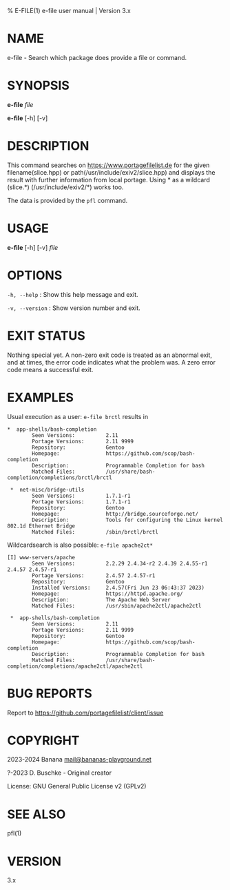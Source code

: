 % E-FILE(1) e-file user manual | Version 3.x

# NAME

e-file - Search which package does provide a file or command.

# SYNOPSIS

**e-file** *file*

**e-file** \[-h\] \[-v\]

# DESCRIPTION

This command searches on https://www.portagefilelist.de for the given
filename(slice.hpp) or path(/usr/include/exiv2/slice.hpp) and displays the
result with further information from local portage. Using * as a wildcard
(slice.\*) (/usr/include/exiv2/\*) works too.

The data is provided by the `pfl` command.

# USAGE

**e-file** \[-h\] \[-v\] *file*

# OPTIONS

`-h, --help`
:   Show this help message and exit.

`-v, --version`
:   Show version number and exit.

# EXIT STATUS

Nothing special yet.
A non-zero exit code is treated as an abnormal exit, and at times,
the error code indicates what the problem was.
A zero error code means a successful exit.

# EXAMPLES

Usual execution as a user: `e-file brctl` results in

```
*  app-shells/bash-completion
        Seen Versions:          2.11
        Portage Versions:       2.11 9999
        Repository:             Gentoo
        Homepage:               https://github.com/scop/bash-completion
        Description:            Programmable Completion for bash
        Matched Files:          /usr/share/bash-completion/completions/brctl/brctl

 *  net-misc/bridge-utils
        Seen Versions:          1.7.1-r1
        Portage Versions:       1.7.1-r1
        Repository:             Gentoo
        Homepage:               http://bridge.sourceforge.net/
        Description:            Tools for configuring the Linux kernel 802.1d Ethernet Bridge
        Matched Files:          /sbin/brctl/brctl
```

Wildcardsearch is also possible: `e-file apache2ct*`

```
[I] www-servers/apache
        Seen Versions:          2.2.29 2.4.34-r2 2.4.39 2.4.55-r1 2.4.57 2.4.57-r1
        Portage Versions:       2.4.57 2.4.57-r1
        Repository:             Gentoo
        Installed Versions:     2.4.57(Fri Jun 23 06:43:37 2023)
        Homepage:               https://httpd.apache.org/
        Description:            The Apache Web Server
        Matched Files:          /usr/sbin/apache2ctl/apache2ctl

 *  app-shells/bash-completion
        Seen Versions:          2.11
        Portage Versions:       2.11 9999
        Repository:             Gentoo
        Homepage:               https://github.com/scop/bash-completion
        Description:            Programmable Completion for bash
        Matched Files:          /usr/share/bash-completion/completions/apache2ctl/apache2ctl
```

# BUG REPORTS

Report to https://github.com/portagefilelist/client/issue

# COPYRIGHT

2023-2024 Banana mail@bananas-playground.net

?-2023 D. Buschke - Original creator

License: GNU General Public License v2 (GPLv2)

# SEE ALSO

pfl\(1\)

# VERSION

3.x
